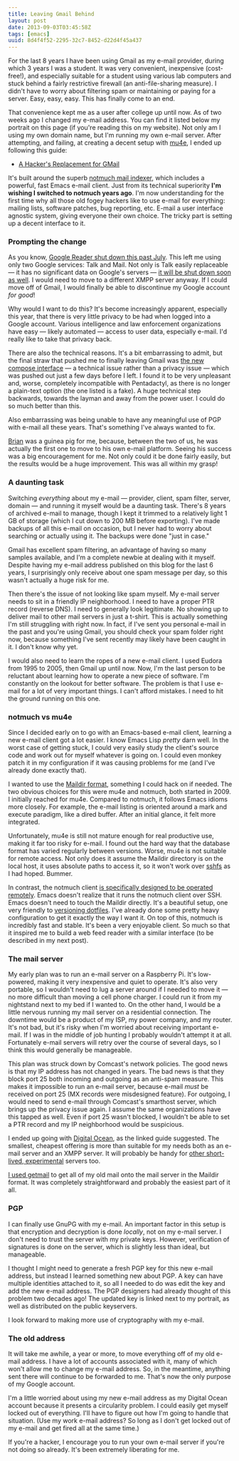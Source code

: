 ```yaml
---
title: Leaving Gmail Behind
layout: post
date: 2013-09-03T03:45:58Z
tags: [emacs]
uuid: 8d4f4f52-2295-32c7-8452-d22d4f45a437
---
```


For the last 8 years I have been using Gmail as my e-mail provider,
during which 3 years I was a student. It was very convenient,
inexpensive (cost-free!), and especially suitable for a student using
various lab computers and stuck behind a fairly restrictive firewall
(an anti-file-sharing measure). I didn't have to worry about filtering
spam or maintaining or paying for a server. Easy, easy, easy. This has
finally come to an end.

That convenience kept me as a user after college up until now. As of
two weeks ago I changed my e-mail address. You can find it listed
below my portrait on this page (if you're reading this on my website).
Not only am I using my own domain name, but I'm running my own e-mail
server. After attempting, and failing, at creating a decent setup with
[mu4e][mu4e], I ended up following this guide:

 * [A Hacker's Replacement for GMail][hacker]

It's built around the superb [notmuch mail indexer][notmuch], which
includes a powerful, fast Emacs e-mail client. Just from its technical
superiority **I'm wishing I switched to notmuch years ago**. I'm now
understanding for the first time why all those old fogey hackers like
to use e-mail for everything: mailing lists, software patches, bug
reporting, etc. E-mail a user interface agnostic system, giving
everyone their own choice. The tricky part is setting up a decent
interface to it.

### Prompting the change

As you know, [Google Reader shut down this past July][reader]. This
left me using only two Google services: Talk and Mail. Not only is
Talk easily replaceable — it has no significant data on Google's
servers — [it will be shut down soon as well][talk]. I would need to
move to a different XMPP server anyway. If I could move off of Gmail,
I would finally be able to discontinue my Google account *for good*!

Why would I want to do this? It's become increasingly apparent,
especially this year, that there is very little privacy to be had when
logged into a Google account. Various intelligence and law enforcement
organizations have easy — likely automated — access to user data,
especially e-mail. I'd really like to take that privacy back.

There are also the technical reasons. It's a bit embarrassing to
admit, but the final straw that pushed me to finally leaving Gmail was
[the new compose interface][compose] — a technical issue rather than
a privacy issue — which was pushed out just a few days before I left.
I found it to be very unpleasant and, worse, completely incompatible
with Pentadactyl, as there is no longer a plain-text option (the one
listed is a fake). A huge technical step backwards, towards the layman
and away from the power user. I could do so much better than this.

Also embarrassing was being unable to have any meaningful use of PGP
with e-mail all these years. That's something I've always wanted to
fix.

[Brian][brian] was a guinea pig for me, because, between the two of
us, he was actually the first one to move to his own e-mail platform.
Seeing his success was a big encouragement for me. Not only could it
be done fairly easily, but the results would be a huge improvement.
This was all within my grasp!

### A daunting task

Switching *everything* about my e-mail — provider, client, spam
filter, server, domain — and running it myself would be a daunting
task. There's 8 years of archived e-mail to manage, though I kept it
trimmed to a relatively light 1 GB of storage (which I cut down to 200
MB before exporting). I've made backups of all this e-mail on
occasion, but I never had to worry about searching or actually using
it. The backups were done "just in case."

Gmail has excellent spam filtering, an advantage of having so many
samples available, and I'm a complete newbie at dealing with it
myself. Despite having my e-mail address published on this blog for
the last 6 years, I surprisingly only receive about one spam message
per day, so this wasn't actually a huge risk for me.

Then there's the issue of not looking like spam myself. My e-mail
server needs to sit in a friendly IP neighborhood. I need to have a
proper PTR record (reverse DNS). I need to generally look legitimate.
No showing up to deliver mail to other mail servers in just a t-shirt.
This is actually something I'm still struggling with right now. In
fact, if I've sent you personal e-mail in the past and you're using
Gmail, you should check your spam folder right now, because something
I've sent recently may likely have been caught in it. I don't know why
yet.

I would also need to learn the ropes of a new e-mail client. I used
Eudora from 1995 to 2005, then Gmail up until now. Now, I'm the last
person to be reluctant about learning how to operate a new piece of
software. I'm constantly on the lookout for better software. The
problem is that I use e-mail for a lot of very important things. I
can't afford mistakes. I need to hit the ground running on this one.

### notmuch vs mu4e

Since I decided early on to go with an Emacs-based e-mail client,
learning a new e-mail client got a lot easier. I know Emacs Lisp
*pretty* darn well. In the worst case of getting stuck, I could very
easily study the client's source code and work out for myself whatever
is going on. I could even monkey patch it in my configuration if it
was causing problems for me (and I've already done exactly that).

I wanted to use the [Maildir format][maildir], something I could hack
on if needed. The two obvious choices for this were mu4e and notmuch,
both started in 2009. I initially reached for mu4e. Compared to
notmuch, it follows Emacs idioms more closely. For example, the e-mail
listing is oriented around a mark and execute paradigm, like a dired
buffer. After an initial glance, it felt more integrated.

Unfortunately, mu4e is still not mature enough for real productive
use, making it far too risky for e-mail. I found out the hard way that
the database format has varied regularly between versions. Worse, mu4e
is not suitable for remote access. Not only does it assume the Maildir
directory is on the local host, it uses absolute paths to access it,
so it won't work over [sshfs][sshfs] as I had hoped. Bummer.

In contrast, the notmuch client
[is specifically designed to be operated remotely][remote]. Emacs
doesn't realize that it runs the notmuch client over SSH. Emacs
doesn't need to touch the Maildir directly. It's a beautiful setup,
one very friendly to [versioning dotfiles][dotfiles]. I've already
done some pretty heavy configuration to get it exactly the way I want
it. On top of this, notmuch is incredibly fast and stable. It's been a
very enjoyable client. So much so that it inspired me to build a web
feed reader with a similar interface (to be described in my next
post).

### The mail server

My early plan was to run an e-mail server on a Raspberry Pi. It's
low-powered, making it very inexpensive and quiet to operate. It's
also very portable, so I wouldn't need to lug a server around if I
needed to move it — no more difficult than moving a cell phone
charger. I could run it from my nightstand next to my bed if I wanted
to. On the other hand, I would be a little nervous running my mail
server on a residential connection. The downtime would be a product of
my ISP, my power company, and my router. It's not bad, but it's risky
when I'm worried about receiving important e-mail. If I was in the
middle of job hunting I probably wouldn't attempt it at all.
Fortunately e-mail servers will retry over the course of several days,
so I think this would generally be manageable.

This plan was struck down by Comcast's network policies. The good news
is that my IP address has not changed in years. The bad news is that
they block port 25 both incoming and outgoing as an anti-spam measure.
This makes it impossible to run an e-mail server, because e-mail
*must* be received on port 25 (MX records were misdesigned feature).
For outgoing, I would need to send e-mail through Comcast's smarthost
server, which brings up the privacy issue again. I assume the same
organizations have this tapped as well. Even if port 25 wasn't
blocked, I wouldn't be able to set a PTR record and my IP neighborhood
would be suspicious.

I ended up going with [Digital Ocean][do], as the linked guide
suggested. The smallest, cheapest offering is more than suitable for
my needs both as an e-mail server and an XMPP server. It will probably
be handy for [other short-lived, experimental][experimental] servers
too.

[I used getmail][getmail] to get all of my old mail onto the mail
server in the Maildir format. It was completely straightforward and
probably the easiest part of it all.

### PGP

I can finally use GnuPG with my e-mail. An important factor in this
setup is that encryption and decryption is done *locally*, not on my
e-mail server. I don't need to trust the server with my private keys.
However, verification of signatures is done on the server, which is
slightly less than ideal, but manageable.

I thought I might need to generate a fresh PGP key for this new e-mail
address, but instead I learned something new about PGP. A key can have
multiple identities attached to it, so all I needed to do was edit the
key and add the new e-mail address. The PGP designers had already
thought of this problem two decades ago! The updated key is linked
next to my portrait, as well as distributed on the public keyservers.

I look forward to making more use of cryptography with my e-mail.

### The old address

It will take me awhile, a year or more, to move everything off of my
old e-mail address. I have a lot of accounts associated with it, many
of which won't allow me to change my e-mail address. So, in the
meantime, anything sent there will continue to be forwarded to me.
That's now the only purpose of my Google account.

I'm a little worried about using my new e-mail address as my Digital
Ocean account because it presents a circularity problem. I could
easily get myself locked out of everything. I'll have to figure out
how I'm going to handle that situation. (Use my work e-mail address?
So long as I don't get locked out of my e-mail and get fired all at
the same time.)

If you're a hacker, I encourage you to run your own e-mail server if
you're not doing so already. It's been extremely liberating for me.


[reader]: /blog/2013/06/13/
[mu4e]: http://www.djcbsoftware.nl/code/mu/mu4e.html
[hacker]: http://dbpmail.net/essays/2013-06-29-hackers-replacement-for-gmail.html
[notmuch]: http://notmuchmail.org/
[talk]: http://windowspbx.blogspot.com/2013/05/hangouts-wont-hangout-with-other.html
[brian]: http://www.50ply.com/
[compose]: http://gizmodo.com/gmails-new-compose-window-will-soon-be-your-only-choic-1123199551
[maildir]: http://cr.yp.to/proto/maildir.html
[sshfs]: http://fuse.sourceforge.net/sshfs.html
[remote]: http://notmuchmail.org/remoteusage/
[dotfiles]: /blog/2012/06/23/
[getmail]: http://www.mattcutts.com/blog/backup-gmail-in-linux-with-getmail/
[do]: https://www.digitalocean.com/?refcode=a613ef5c79c1
[experimental]: /blog/2013/01/26/
